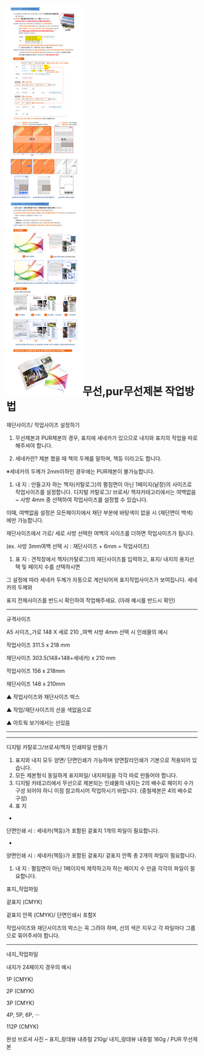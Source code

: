 # ![](/assets/★무선,pur무선제본-작업방법%282%29.jpg)무선,pur무선제본 작업방법

재단사이즈/ 작업사이즈 설정하기

1. 무선제본과 PUR제본의 경우, 표지에 세네카가 있으므로 내지와 표지의 작업을 따로 해주셔야 합니다.

2. 세네카란? 제본 했을 때 책의 두께를 말하며, 책등 이라고도 합니다.

※세네카의 두께가 2mm이하인 경우에는 PUR제본이 불가능합니다.

1. 내 지 : 만들고자 하는 책자\(카탈로그\)의 펼침면이 아닌 1페이지\(낱장\)의 사이즈로 작업사이즈를 설정합니다. 디지털 카탈로그/ 브로셔/ 책자카테고리에서는 여백없음 ~ 사방 4mm 중 선택하여 작업사이즈를 설정할 수 있습니다.

이때, 여백없음 설정은 모든페이지에서 재단 부분에 바탕색이 없을 시 \(재단면이 백색\)에만 가능합니다.

재단사이즈에서 가로/ 세로 사방 선택한 여백의 사이즈를 더하면 작업사이즈가 됩니다.

\(ex. 사방 3mm여백 선택 시 : 재단사이즈 + 6mm = 작업사이즈\)

1. 표 지 : 견적창에서 책자\(카탈로그\)의 재단사이즈를 입력하고, 표지/ 내지의 용지선택 및 페이지 수를 선택하시면

그 설정에 따라 세네카 두께가 자동으로 계산되어져 표지작업사이즈가 보여집니다. 세네카의 두께와

표지 전체사이즈를 반드시 확인하여 작업해주세요. \(아래 예시를 반드시 확인\)

---

규격사이즈

A5 사이즈\_가로 148 X 세로 210 \_여백 사방 4mm 선택 시 인쇄물의 예시

작업사이즈 311.5 x 218 mm

재단사이즈 303.5\(148+148+세네카\) x 210 mm

작업사이즈 156 x 218mm

재단사이즈 148 x 210mm

▲ 작업사이즈와 재단사이즈 박스

▲ 작업/재단사이즈의 선을 색없음으로

▲ 아트웍 보기에서는 선있음

---

---

디지털 카탈로그/브로셔/책자 인쇄파일 만들기

1. 표지와 내지 모두 양면/ 단면인쇄가 가능하며 양면칼라인쇄가 기본으로 적용되어 있습니다.  
2. 모든 제본형식 동일하게 표지파일/ 내지파일을 각각 따로 만들어야 합니다.
3. 디지털 카테고리에서 무선으로 제본되는 인쇄물의 내지는 2의 배수로 페이지 수가 구성 되어야 하니 이점 참고하시어 작업하시기 바랍니다. \(중철제본은 4의 배수로 구성\)
4. 표 지

-

단면인쇄 시 : 세네카\(책등\)가 포함된 겉표지 1개의 파일이 필요합니다.

-

양면인쇄 시 : 세네카\(책등\)가 포함된 겉표지/ 겉표지 안쪽 총 2개의 파일이 필요합니다.

1. 내 지 : 펼침면이 아닌 1페이지씩 제작하고자 하는 페이지 수 만큼 각각의 파일이 필요합니다.

표지\_작업파일

겉표지 \(CMYK\)

겉표지 안쪽 \(CMYK\)/ 단면인쇄시 포함X

작업사이즈와 재단사이즈의 박스는 꼭 그려야 하며, 선의 색은 지우고 각 파일마다 그룹으로 묶어주셔야 합니다.

---

내지\_작업파일

내지가 24페이지 경우의 예시

1P \(CMYK\)

2P \(CMYK\)

3P \(CMYK\)

4P, 5P, 6P, ···

112P \(CMYK\)

완성 브로셔 사진 – 표지\_랑데뷰 내츄럴 210g/ 내지\_랑데뷰 내츄럴 160g / PUR 무선제본

